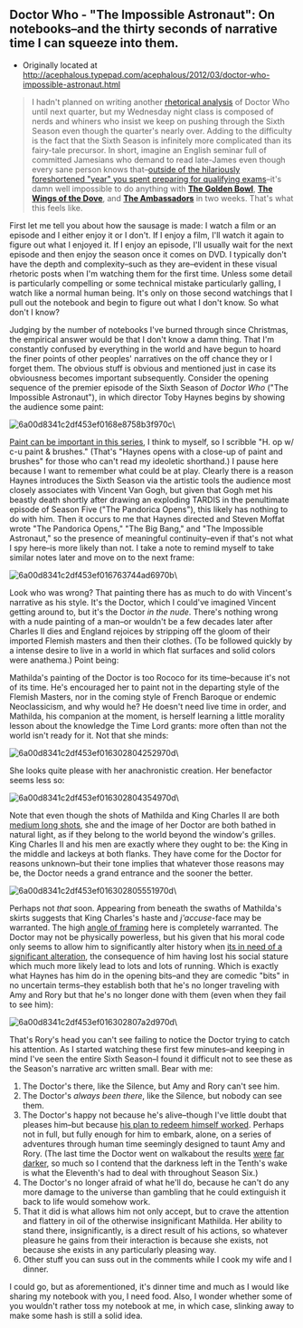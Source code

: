 ## Doctor Who - "The Impossible Astronaut": On notebooks–and the thirty seconds of narrative time I can squeeze into them.

 * Originally located at http://acephalous.typepad.com/acephalous/2012/03/doctor-who-impossible-astronaut.html

> I hadn't planned on writing another [rhetorical analysis](http://acephalous.typepad.com/acephalous/2012/02/scott-eric-kaufmans-visual-rhetoric-compendium-as-of-11282011.html) of Doctor Who until next quarter, but my Wednesday night class is composed of nerds and whiners who insist we keep on pushing through the Sixth Season even though the quarter's nearly over. Adding to the difficulty is the fact that the Sixth Season is infinitely more complicated than its fairy-tale precursor. In short, imagine an English seminar full of committed Jamesians who demand to read late-James even though every sane person knows that–[outside of the hilariously foreshortened "year" you spent preparing for qualifying exams](http://acephalous.typepad.com/acephalous/2007/10/what-are-qualif.html)–it's damn well impossible to do anything with [**The Golden Bowl**](http://www.amazon.com/exec/obidos/ASIN/0141441275/diesekoschmar-20), [**The Wings of the Dove**](http://www.amazon.com/exec/obidos/ASIN/0393978818/diesekoschmar-20), and **[The Ambassadors](http://www.amazon.com/exec/obidos/ASIN/0393963144/diesekoschmar-20)** in two weeks. That's what this feels like.

First let me tell you about how the sausage is made: I watch a film or an episode and I either enjoy it or I don't. If I enjoy a film, I'll watch it again to figure out what I enjoyed it. If I enjoy an episode, I'll usually wait for the next episode and then enjoy the season once it comes on DVD. I typically don't have the depth and complexity–such as they are–evident in these visual rhetoric posts when I'm watching them for the first time. Unless some detail is particularly compelling or some technical mistake particularly galling, I watch like a normal human being. It's only on those second watchings that I pull out the notebook and begin to figure out what I don't know. So what don't I know?

Judging by the number of notebooks I've burned through since Christmas, the empirical answer would be that I don't know a damn thing. That I'm constantly confused by everything in the world and have begun to hoard the finer points of other peoples' narratives on the off chance they or I forget them. The obvious stuff is obvious and mentioned just in case its obviousness becomes important subsequently. Consider the opening sequence of the premier episode of the Sixth Season of *Doctor Who* ("The Impossible Astronaut"), in which director Toby Haynes begins by showing the audience some paint:

![6a00d8341c2df453ef0168e8758b3f970c](../../images/tv/doctor-who/the-impossible-astronaut/6a00d8341c2df453ef0168e8758b3f970c.jpg)\ 

[Paint can be important in this series](http://www.lawyersgunsmoneyblog.com/2012/02/vincent-and-the-doctor-together-alone), I think to myself, so I scribble "H. op w/ c-u paint & brushes." (That's "Haynes opens with a close-up of paint and brushes" for those who can't read my ideoletic shorthand.) I pause here because I want to remember what could be at play. Clearly there is a reason Haynes introduces the Sixth Season via the artistic tools the audience most closely associates with Vincent Van Gogh, but given that Gogh met his beastly death shortly after drawing an exploding TARDIS in the penultimate episode of Season Five ("The Pandorica Opens"), this likely has nothing to do with him. Then it occurs to me that Haynes directed and Steven Moffat wrote "The Pandorica Opens," "The Big Bang," and "The Impossible Astronaut," so the presence of meaningful continuity–even if that's not what I spy here–is more likely than not. I take a note to remind myself to take similar notes later and move on to the next frame:

![6a00d8341c2df453ef016763744ad6970b](../../images/tv/doctor-who/the-impossible-astronaut/6a00d8341c2df453ef016763744ad6970b.jpg)\ 

Look who was wrong? That painting there has as much to do with Vincent's narrative as his style. It's the Doctor, which I could've imagined Vincent getting around to, but it's the Doctor *in the nude*. There's nothing wrong with a nude painting of a man–or wouldn't be a few decades later after Charles II dies and England rejoices by stripping off the gloom of their imported Flemish masters and then their clothes. (To be followed quickly by a intense desire to live in a world in which flat surfaces and solid colors were anathema.) Point being:

Mathilda's painting of the Doctor is too Rococo for its time–because it's not of its time. He's encouraged her to paint not in the departing style of the Flemish Masters, nor in the coming style of French Baroque or endemic Neoclassicism, and why would he? He doesn't need live time in order, and Mathilda, his companion at the moment, is herself learning a little morality lesson about the knowledge the Time Lord grants: more often than not the world isn't ready for it. Not that she minds:

![6a00d8341c2df453ef016302804252970d](../../images/tv/doctor-who/the-impossible-astronaut/6a00d8341c2df453ef016302804252970d.jpg)\ 

She looks quite please with her anachronistic creation. Her benefactor seems less so:

![6a00d8341c2df453ef016302804354970d](../../images/tv/doctor-who/the-impossible-astronaut/6a00d8341c2df453ef016302804354970d.jpg)\ 

Note that even though the shots of Mathilda and King Charles II are both [medium long shots](http://classes.yale.edu/film-analysis/htmfiles/cinematography.htm#48044), she and the image of her Doctor are both bathed in natural light, as if they belong to the world beyond the window's grilles. King Charles II and his men are exactly where they ought to be: the King in the middle and lackeys at both flanks. They have come for the Doctor for reasons unknown–but their tone implies that whatever those reasons may be, the Doctor needs a grand entrance and the sooner the better.

![6a00d8341c2df453ef016302805551970d](../../images/tv/doctor-who/the-impossible-astronaut/6a00d8341c2df453ef016302805551970d.jpg)\ 

Perhaps not *that* soon. Appearing from beneath the swaths of Mathilda's skirts suggests that King Charles's haste and *j'accuse*-face may be warranted. The high [angle of framing](http://classes.yale.edu/film-analysis/htmfiles/cinematography.htm#48004) here is completely warranted. The Doctor may not be physically powerless, but his given that his moral code only seems to allow him to significantly alter history when [its in need of a significant alteration](http://www.lawyersgunsmoneyblog.com/2012/02/time-can-be-written-and-will-be-try-and-keep-up), the consequence of him having lost his social stature which much more likely lead to lots and lots of running. Which is exactly what Haynes has him do in the opening bits–and they are comedic "bits" in no uncertain terms–they establish both that he's no longer traveling with Amy and Rory but that he's no longer done with them (even when they fail to see him):

![6a00d8341c2df453ef016302807a2d970d](../../images/tv/doctor-who/the-impossible-astronaut/6a00d8341c2df453ef016302807a2d970d.jpg)\ 

That's Rory's head you can't see failing to notice the Doctor trying to catch his attention. As I started watching these first few minutes–and keeping in mind I've seen the entire Sixth Season–I found it difficult not to see these as the Season's narrative arc written small. Bear with me:

1. The Doctor's there, like the Silence, but Amy and Rory can't see him.
2. The Doctor's *always been there*, like the Silence, but nobody can see them.
3. The Doctor's happy not because he's alive–though I've little doubt that pleases him–but because [his plan to redeem himself worked](http://acephalous.typepad.com/acephalous/2012/02/doctor-who-amys-choice-rhetorical-film-analysis.html). Perhaps not in full, but fully enough for him to embark, alone, on a series of adventures through human time seemingly designed to taunt Amy and Rory. (The last time the Doctor went on walkabout the results [were](http://en.wikipedia.org/wiki/Planet_of_the_Dead) [far](http://en.wikipedia.org/wiki/The_Waters_of_Mars) [darker](http://en.wikipedia.org/wiki/The_End_of_Time), so much so I contend that the darkness left in the Tenth's wake is what the Eleventh's had to deal with throughout Season Six.)
4. The Doctor's no longer afraid of what he'll do, because he can't do any more damage to the universe than gambling that he could extinguish it back to life would somehow work.
5. That it did is what allows him not only accept, but to crave the attention and flattery in oil of the otherwise insignificant Mathilda. Her ability to stand there, insignificantly, is a direct result of his actions, so whatever pleasure he gains from their interaction is because she exists, not because she exists in any particularly pleasing way.
6. Other stuff you can suss out in the comments while I cook my wife and I dinner.

I could go, but as aforementioned, it's dinner time and much as I would like sharing my notebook with you, I need food. Also, I wonder whether some of you wouldn't rather toss my notebook at me, in which case, slinking away to make some hash is still a solid idea.
